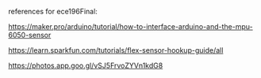 references for ece196Final: 

https://maker.pro/arduino/tutorial/how-to-interface-arduino-and-the-mpu-6050-sensor

https://learn.sparkfun.com/tutorials/flex-sensor-hookup-guide/all


https://photos.app.goo.gl/vSJ5FrvoZYVn1kdG8
